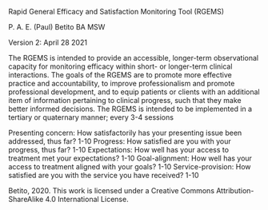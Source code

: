 Rapid General Efficacy and Satisfaction Monitoring Tool (RGEMS)

P. A. E. (Paul) Betito BA MSW

Version 2: April 28 2021

The RGEMS is intended to provide an accessible, longer-term observational capacity for monitoring efficacy within short- or longer-term clinical interactions. The goals of the RGEMS are to promote more effective practice and accountability, to improve professionalism and promote professional development, and to equip patients or clients with an additional item of information pertaining to clinical progress, such that they make better informed decisions. The RGEMS is intended to be implemented in a tertiary or quaternary manner; every 3-4 sessions

Presenting concern: How satisfactorily has your presenting issue been addressed, thus far? 1-10 
Progress: How satisfied are you with your progress, thus far? 1-10
Expectations: How well has your access to treatment met your expectations? 1-10
Goal-alignment: How well has your access to treatment aligned with your goals? 1-10
Service-provision: How satisfied are you with the service you have received? 1-10

Betito, 2020. This work is licensed under a Creative Commons Attribution-ShareAlike 4.0 International License.
